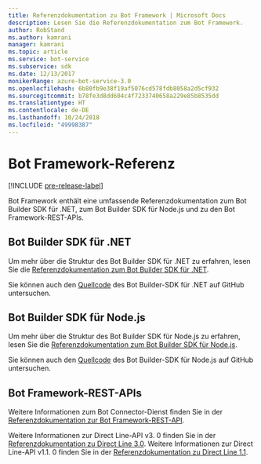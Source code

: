 ```yaml
---
title: Referenzdokumentation zu Bot Framework | Microsoft Docs
description: Lesen Sie die Referenzdokumentation zum Bot Framework.
author: RobStand
ms.author: kamrani
manager: kamrani
ms.topic: article
ms.service: bot-service
ms.subservice: sdk
ms.date: 12/13/2017
monikerRange: azure-bot-service-3.0
ms.openlocfilehash: 6b80fb9e38f19af5076cd578fdb8058a2d5cf932
ms.sourcegitcommit: b78fe3d8dd604c4f7233740658a229e85b8535dd
ms.translationtype: HT
ms.contentlocale: de-DE
ms.lasthandoff: 10/24/2018
ms.locfileid: "49998387"
---
```

# <a name="bot-framework-reference"></a>Bot Framework-Referenz

[!INCLUDE [pre-release-label](./includes/pre-release-label-v3.md)]

Bot Framework enthält eine umfassende Referenzdokumentation zum Bot Builder SDK für .NET, zum Bot Builder SDK für Node.js und zu den Bot Framework-REST-APIs.

## <a name="bot-builder-sdk-for-net"></a>Bot Builder SDK für .NET
Um mehr über die Struktur des Bot Builder SDK für .NET zu erfahren, lesen Sie die [Referenzdokumentation zum Bot Builder SDK für .NET](/dotnet/api/).

Sie können auch den [Quellcode](https://github.com/Microsoft/BotBuilder/tree/master/CSharp) des Bot Builder-SDK für .NET auf GitHub untersuchen. 

## <a name="bot-builder-sdk-for-nodejs"></a>Bot Builder SDK für Node.js
Um mehr über die Struktur des Bot Builder SDK für Node.js zu erfahren, lesen Sie die [Referenzdokumentation zum Bot Builder SDK für Node.js](https://docs.botframework.com/en-us/node/builder/calling-reference/modules/_botbuilder_d_.html).

Sie können auch den [Quellcode](https://github.com/Microsoft/BotBuilder/tree/master/Node) des Bot Builder-SDK für Node.js auf GitHub untersuchen.

## <a name="bot-framework-rest-apis"></a>Bot Framework-REST-APIs
Weitere Informationen zum Bot Connector-Dienst finden Sie in der [Referenzdokumentation zur Bot Framework-REST-API](~/rest-api/bot-framework-rest-connector-api-reference.md). 

Weitere Informationen zur Direct Line-API v3. 0 finden Sie in der [Referenzdokumentation zu Direct Line 3.0](~/rest-api/bot-framework-rest-direct-line-3-0-api-reference.md). Weitere Informationen zur Direct Line-API v1.1. 0 finden Sie in der [Referenzdokumentation zu Direct Line 1.1](~/rest-api/bot-framework-rest-direct-line-1-1-api-reference.md).


